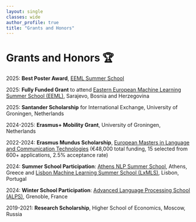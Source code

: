 ```yaml
---
layout: single
classes: wide
author_profile: true
title: "Grants and Honors"
---
```


# Grants and Honors 🏆

2025: **Best Poster Award**, [EEML Summer School](https://www.eeml.eu/home)

2025: **Fully Funded Grant** to attend [Eastern European Machine Learning Summer School (EEML)](https://www.eeml.eu/home), Sarajevo, Bosnia and Herzegovina

2025: **Santander Scholarship** for International Exchange, University of Groningen, Netherlands

2024-2025: **Erasmus+ Mobility Grant**, University of Groningen, Netherlands

2022-2024: **Erasmus Mundus Scholarship**, [European Masters in Language and Communication Technologies](https://lct-master.org/) (€48,000 total funding, 15 selected from 600+ applications, 2.5% acceptance rate)

2024: **Summer School Participation**: [Athens NLP Summer School](https://athnlp.github.io/), Athens, Greece and [Lisbon Machine Learning Summer School (LxMLS)](http://lxmls.it.pt/2024/), Lisbon, Portugal

2024: **Winter School Participation**: [Advanced Language Processing School (ALPS)](http://alps-2024.imag.fr/index.html), Grenoble, France

2019-2021: **Research Scholarship**, Higher School of Economics, Moscow, Russia
